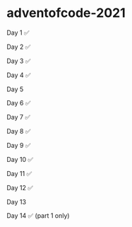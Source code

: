 # adventofcode-2021

Day 1 ✅

Day 2 ✅

Day 3 ✅

Day 4 ✅

Day 5 

Day 6 ✅

Day 7 ✅

Day 8 ✅

Day 9 ✅

Day 10 ✅

Day 11 ✅

Day 12 ✅

Day 13 

Day 14 ✅ (part 1 only)